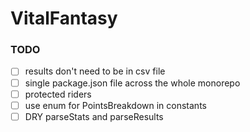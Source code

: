# VitalFantasy

### TODO

- [ ] results don't need to be in csv file
- [ ] single package.json file across the whole monorepo
- [ ] protected riders
- [ ] use enum for PointsBreakdown in constants
- [ ] DRY parseStats and parseResults
